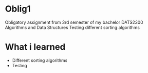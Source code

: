 # Oblig1
Obligatory assignment from 3rd semester of my bachelor
DATS2300 Algorithms and Data Structures
Testing different sorting algorithms
# What i learned
- Different sorting algorithms
- Testing
